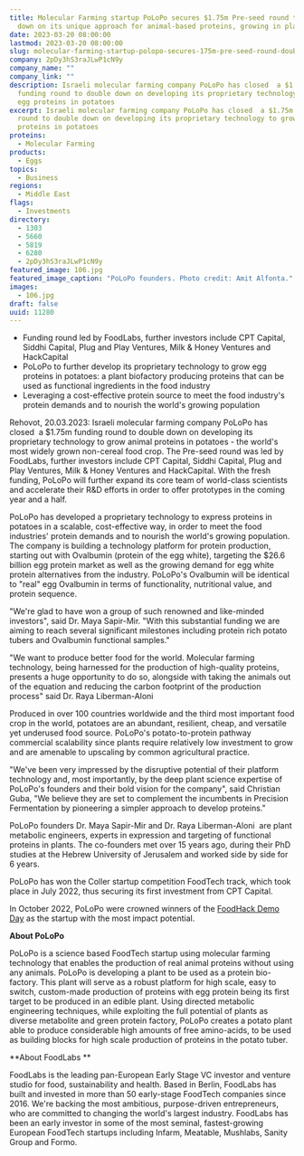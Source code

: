 ```yaml
---
title: Molecular Farming startup PoLoPo secures $1.75m Pre-seed round to double
  down on its unique approach for animal-based proteins, growing in plants
date: 2023-03-20 08:00:00
lastmod: 2023-03-20 08:00:00
slug: molecular-farming-startup-polopo-secures-175m-pre-seed-round-double-down-its-unique
company: 2pDy3hS3raJLwP1cN9y
company_name: ""
company_link: ""
description: Israeli molecular farming company PoLoPo has closed  a $1.75m
  funding round to double down on developing its proprietary technology to grow
  egg proteins in potatoes
excerpt: Israeli molecular farming company PoLoPo has closed  a $1.75m funding
  round to double down on developing its proprietary technology to grow egg
  proteins in potatoes
proteins:
  - Molecular Farming
products:
  - Eggs
topics:
  - Business
regions:
  - Middle East
flags:
  - Investments
directory:
  - 1303
  - 5660
  - 5819
  - 6280
  - 2pDy3hS3raJLwP1cN9y
featured_image: 106.jpg
featured_image_caption: "PoLoPo founders. Photo credit: Amit Alfonta."
images:
  - 106.jpg
draft: false
uuid: 11280
---
```

-   Funding round led by FoodLabs, further investors include CPT
    Capital, Siddhi Capital, Plug and Play Ventures, Milk & Honey
    Ventures and HackCapital
-   PoLoPo to further develop its proprietary technology to grow egg
    proteins in potatoes: a plant biofactory producing proteins that can
    be used as functional ingredients in the food industry
-   Leveraging a cost-effective protein source to meet the food
    industry's protein demands and to nourish the world's growing
    population

Rehovot, 20.03.2023: Israeli molecular farming company PoLoPo has
closed  a \$1.75m funding round to double down on developing its
proprietary technology to grow animal proteins in potatoes - the world's
most widely grown non-cereal food crop. The Pre-seed round was led by
FoodLabs, further investors include CPT Capital, Siddhi Capital, Plug
and Play Ventures, Milk & Honey Ventures and HackCapital. With the fresh
funding, PoLoPo will further expand its core team of world-class
scientists and accelerate their R&D efforts in order to offer prototypes
in the coming year and a half.

PoLoPo has developed a proprietary technology to express proteins in
potatoes in a scalable, cost-effective way, in order to meet the food
industries' protein demands and to nourish the world's growing
population. The company is building a technology platform for protein
production, starting out with Ovalbumin (protein of the egg white),
targeting the \$26.6 billion egg protein market as well as the growing
demand for egg white protein alternatives from the industry. PoLoPo's
Ovalbumin will be identical to "real" egg Ovalbumin in terms of
functionality, nutritional value, and protein sequence. 

"We're glad to have won a group of such renowned and like-minded
investors", said Dr. Maya Sapir-Mir. "With this substantial funding we
are aiming to reach several significant milestones including protein
rich potato tubers and Ovalbumin functional samples."

"We want to produce better food for the world. Molecular farming
technology, being harnessed for the production of high-quality proteins,
presents a huge opportunity to do so, alongside with taking the animals
out of the equation and reducing the carbon footprint of the production
process" said Dr. Raya Liberman-Aloni 

Produced in over 100 countries worldwide and the third most important
food crop in the world, potatoes are an abundant, resilient, cheap, and
versatile yet underused food source. PoLoPo's potato-to-protein pathway
commercial scalability since plants require relatively low investment to
grow and are amenable to upscaling by common agricultural practice.

"We've been very impressed by the disruptive potential of their platform
technology and, most importantly, by the deep plant science expertise of
PoLoPo\'s founders and their bold vision for the company", said
Christian Guba, "We believe they are set to complement the incumbents in
Precision Fermentation by pioneering a simpler approach to develop
proteins."

PoLoPo founders Dr. Maya Sapir-Mir and Dr. Raya Liberman-Aloni  are
plant metabolic engineers, experts in expression and targeting of
functional proteins in plants. The co-founders met over 15 years ago,
during their PhD studies at the Hebrew University of Jerusalem and
worked side by side for 6 years.

PoLoPo has won the Coller startup competition FoodTech track, which took
place in July 2022, thus securing its first investment from CPT
Capital. 

In October 2022, PoLoPo were crowned winners of the [FoodHack Demo
Day](https://foodhack.global/articles/meet-the-winners-of-the-foodhack-demo-day)
as the startup with the most impact potential. 

**About PoLoPo**

PoLoPo is a science based FoodTech startup using molecular farming
technology that enables the production of real animal proteins without
using any animals. PoLoPo is developing a plant to be used as a protein
bio-factory. This plant will serve as a robust platform for high scale,
easy to switch, custom-made production of proteins with egg protein
being its first target to be produced in an edible plant. Using directed
metabolic engineering techniques, while exploiting the full potential of
plants as diverse metabolite and green protein factory, PoLoPo creates a
potato plant able to produce considerable high amounts of free
amino-acids, to be used as building blocks for high scale production of
proteins in the potato tuber.

**About FoodLabs **

FoodLabs is the leading pan-European Early Stage VC investor and venture
studio for food, sustainability and health. Based in Berlin, FoodLabs
has built and invested in more than 50 early-stage FoodTech companies
since 2016. We're backing the most ambitious, purpose-driven
entrepreneurs, who are committed to changing the world's largest
industry. FoodLabs has been an early investor in some of the most
seminal, fastest-growing European FoodTech startups including Infarm,
Meatable, Mushlabs, Sanity Group and Formo.
